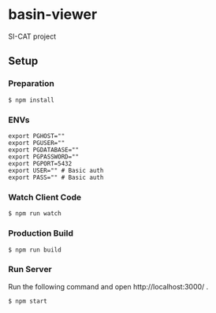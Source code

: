 # basin-viewer

SI-CAT project

## Setup

### Preparation

```shell-session
$ npm install
```

### ENVs
```
export PGHOST=""
export PGUSER=""
export PGDATABASE=""
export PGPASSWORD=""
export PGPORT=5432
export USER="" # Basic auth
export PASS="" # Basic auth
```

### Watch Client Code

```shell-session
$ npm run watch
```

### Production Build

```shell-session
$ npm run build
```

### Run Server

Run the following command and open http://localhost:3000/ .

```shell-session
$ npm start
```
